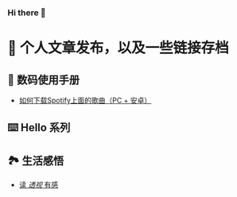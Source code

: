 ### Hi there 👋

# 📄 个人文章发布，以及一些链接存档

## 💾 数码使用手册

* [如何下载Spotify上面的歌曲（PC + 安卓）](https://github.com/DrLightko/DrLightko/blob/main/digital_handbook/sopify_downloader.md)

## ⌨️ Hello 系列


## 🏞️ 生活感悟

* [读 *透视* 有感](https://github.com/DrLightko/DrLightko/blob/main/life-insights/perspective.md)